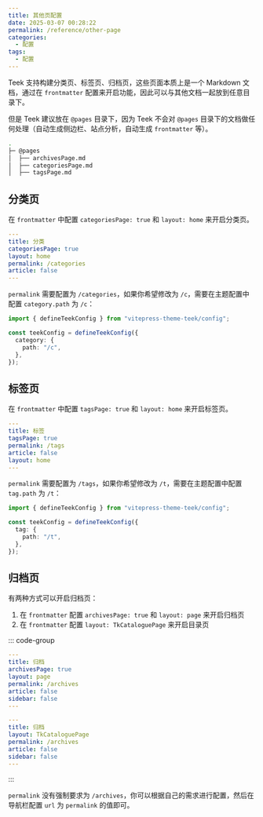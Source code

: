 ```yaml
---
title: 其他页配置
date: 2025-03-07 00:28:22
permalink: /reference/other-page
categories:
  - 配置
tags:
  - 配置
---
```


Teek 支持构建分类页、标签页、归档页，这些页面本质上是一个 Markdown 文档，通过在 `frontmatter` 配置来开启功能，因此可以与其他文档一起放到任意目录下。

但是 Teek 建议放在 `@pages` 目录下，因为 Teek 不会对 `@pages` 目录下的文档做任何处理（自动生成侧边栏、站点分析，自动生成 `frontmatter` 等）。

```sh
.
├─ @pages
│  ├── archivesPage.md
│  ├── categoriesPage.md
│  ├── tagsPage.md
```

## 分类页

在 `frontmatter` 中配置 `categoriesPage: true` 和 `layout: home` 来开启分类页。

```yaml
---
title: 分类
categoriesPage: true
layout: home
permalink: /categories
article: false
---
```

`permalink` 需要配置为 `/categories`，如果你希望修改为 `/c`，需要在主题配置中配置 `category.path` 为 `/c`：

```ts
import { defineTeekConfig } from "vitepress-theme-teek/config";

const teekConfig = defineTeekConfig({
  category: {
    path: "/c",
  },
});
```

## 标签页

在 `frontmatter` 中配置 `tagsPage: true` 和 `layout: home` 来开启标签页。

```yaml
---
title: 标签
tagsPage: true
permalink: /tags
article: false
layout: home
---
```

`permalink` 需要配置为 `/tags`，如果你希望修改为 `/t`，需要在主题配置中配置 `tag.path` 为 `/t`：

```ts
import { defineTeekConfig } from "vitepress-theme-teek/config";

const teekConfig = defineTeekConfig({
  tag: {
    path: "/t",
  },
});
```

## 归档页

有两种方式可以开启归档页：

1. 在 `frontmatter` 配置 `archivesPage: true` 和 `layout: page` 来开启归档页
2. 在 `frontmatter` 配置 `layout: TkCataloguePage` 来开启目录页

::: code-group

```yaml [方式 1]
---
title: 归档
archivesPage: true
layout: page
permalink: /archives
article: false
sidebar: false
---
```

```yaml [方式 2]
---
title: 归档
layout: TkCataloguePage
permalink: /archives
article: false
sidebar: false
---
```

:::

`permalink` 没有强制要求为 `/archives`，你可以根据自己的需求进行配置，然后在导航栏配置 `url` 为 `permalink` 的值即可。
